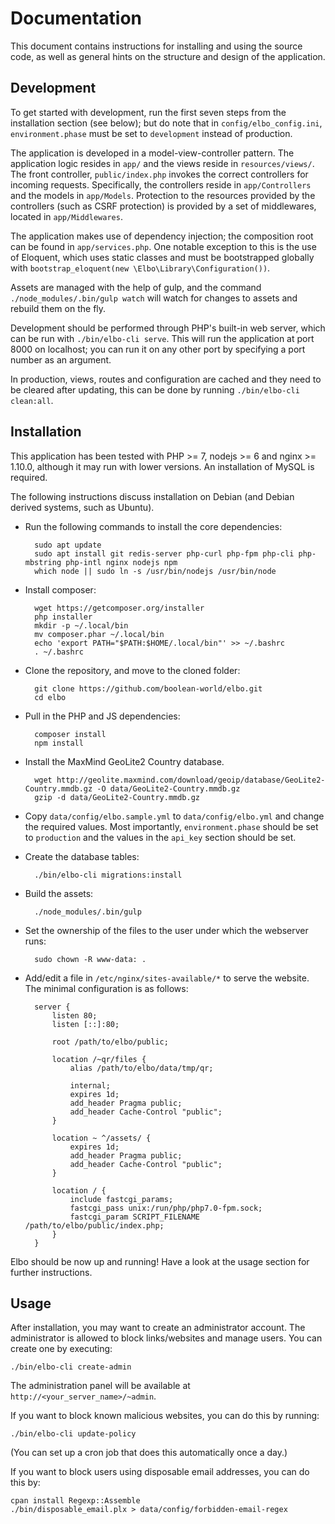# Documentation

This document contains instructions for installing and using the source code, as well as general hints on the structure and design of the application.

## Development

To get started with development, run the first seven steps from the installation section (see below); but do note that in `config/elbo_config.ini`, `environment.phase` must be set to `development` instead of production.

The application is developed in a model-view-controller pattern. The application logic resides in `app/` and the views reside in `resources/views/`. The front controller, `public/index.php` invokes the correct controllers for incoming requests. Specifically, the controllers reside in `app/Controllers` and the models in `app/Models`. Protection to the resources provided by the controllers (such as CSRF protection) is provided by a set of middlewares, located in `app/Middlewares`.

The application makes use of dependency injection; the composition root can be found in `app/services.php`. One notable exception to this is the use of Eloquent, which uses static classes and must be bootstrapped globally with `bootstrap_eloquent(new \Elbo\Library\Configuration())`.

Assets are managed with the help of gulp, and the command `./node_modules/.bin/gulp watch` will watch for changes to assets and rebuild them on the fly.

Development should be performed through PHP's built-in web server, which can be run with `./bin/elbo-cli serve`. This will run the application at port 8000 on localhost; you can run it on any other port by specifying a port number as an argument.

In production, views, routes and configuration are cached and they need to be cleared after updating, this can be done by running `./bin/elbo-cli clean:all`.

## Installation

This application has been tested with PHP >= 7, nodejs >= 6 and nginx >= 1.10.0, although it may run with lower versions. An installation of MySQL is required.

The following instructions discuss installation on Debian (and Debian derived systems, such as Ubuntu).

* Run the following commands to install the core dependencies:

		sudo apt update
		sudo apt install git redis-server php-curl php-fpm php-cli php-mbstring php-intl nginx nodejs npm
		which node || sudo ln -s /usr/bin/nodejs /usr/bin/node

* Install composer:

		wget https://getcomposer.org/installer
		php installer
		mkdir -p ~/.local/bin
		mv composer.phar ~/.local/bin
		echo 'export PATH="$PATH:$HOME/.local/bin"' >> ~/.bashrc
		. ~/.bashrc

* Clone the repository, and move to the cloned folder:

		git clone https://github.com/boolean-world/elbo.git
		cd elbo

* Pull in the PHP and JS dependencies:

		composer install
		npm install

* Install the MaxMind GeoLite2 Country database.

		wget http://geolite.maxmind.com/download/geoip/database/GeoLite2-Country.mmdb.gz -O data/GeoLite2-Country.mmdb.gz
		gzip -d data/GeoLite2-Country.mmdb.gz

* Copy `data/config/elbo.sample.yml` to `data/config/elbo.yml` and change the required values. Most importantly, `environment.phase` should be set to `production` and the values in the `api_key` section should be set.

* Create the database tables:

		./bin/elbo-cli migrations:install

* Build the assets:

		./node_modules/.bin/gulp

* Set the ownership of the files to the user under which the webserver runs:

		sudo chown -R www-data: .

* Add/edit a file in `/etc/nginx/sites-available/*` to serve the website. The minimal configuration is as follows:

		server {
			listen 80;
			listen [::]:80;

			root /path/to/elbo/public;

			location /~qr/files {
				alias /path/to/elbo/data/tmp/qr;

				internal;
				expires 1d;
				add_header Pragma public;
				add_header Cache-Control "public";
			}

			location ~ ^/assets/ {
				expires 1d;
				add_header Pragma public;
				add_header Cache-Control "public";
			}

			location / {
				include fastcgi_params;
				fastcgi_pass unix:/run/php/php7.0-fpm.sock;
				fastcgi_param SCRIPT_FILENAME /path/to/elbo/public/index.php;
			}
		}

Elbo should be now up and running! Have a look at the usage section for further instructions.

## Usage

After installation, you may want to create an administrator account. The administrator is allowed to block links/websites and manage users. You can create one by executing:

	./bin/elbo-cli create-admin

The administration panel will be available at `http://<your_server_name>/~admin`.

If you want to block known malicious websites, you can do this by running:

	./bin/elbo-cli update-policy

(You can set up a cron job that does this automatically once a day.)

If you want to block users using disposable email addresses, you can do this by:

	cpan install Regexp::Assemble
	./bin/disposable_email.plx > data/config/forbidden-email-regex
